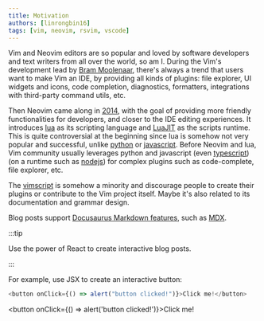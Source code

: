 ```yaml
---
title: Motivation
authors: [linrongbin16]
tags: [vim, neovim, rsvim, vscode]
---
```


Vim and Neovim editors are so popular and loved by software developers and text writers from all over the world, so am I. During the Vim's development lead by [Bram Moolenaar](https://en.wikipedia.org/wiki/Bram_Moolenaar), there's always a trend that users want to make Vim an IDE, by providing all kinds of plugins: file explorer, UI widgets and icons, code completion, diagnostics, formatters, integrations with third-party command utils, etc.

Then Neovim came along in [2014](<https://en.wikipedia.org/wiki/Vim_(text_editor)#Neovim>), with the goal of providing more friendly functionalities for developers, and closer to the IDE editing experiences. It introduces [lua](https://www.lua.org/) as its scripting language and [LuaJIT](https://luajit.org/) as the scripts runtime. This is quite controversial at the beginning since lua is somehow not very popular and successful, unlike [python](https://www.python.org/) or [javascript](https://en.wikipedia.org/wiki/JavaScript). Before Neovim and lua, Vim community usually leverages python and javascript (even [typescript](https://www.typescriptlang.org/)) (on a runtime such as [nodejs](https://nodejs.org/)) for complex plugins such as code-complete, file explorer, etc.

The [vimscript](<https://en.wikipedia.org/wiki/Vim_(text_editor)#Vim_script>) is somehow a minority and discourage people to create their plugins or contribute to the Vim project itself. Maybe it's also related to its documentation and grammar design.

Blog posts support [Docusaurus Markdown features](https://docusaurus.io/docs/markdown-features), such as [MDX](https://mdxjs.com/).

:::tip

Use the power of React to create interactive blog posts.

:::

For example, use JSX to create an interactive button:

```js
<button onClick={() => alert("button clicked!")}>Click me!</button>
```

<button onClick={() => alert('button clicked!')}>Click me!</button>

